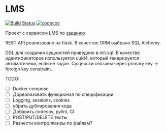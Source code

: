 # LMS
[![Build Status](https://travis-ci.org/care1e55/LMS.svg?branch=cov_and_lint)](https://travis-ci.org/care1e55/LMS)
[![codecov](https://codecov.io/gh/care1e55/LMS/branch/cov_and_lint/graph/badge.svg)](https://codecov.io/gh/care1e55/LMS)


Проект с сервисом LMS по [заданию](https://gist.github.com/Invizory/c02fdadfbe4a33f00b10b50b20142587)

REST API реализовано на flask. В качестве ORM выбрано SQL Alchemy.

DDL для создания сущностей приведено в init.sql. В качестве идентификаторов используется uuid4, который генерируется автоматичеки, если не задан. Сущности связаны через primary key -> foreign key constraint.

TODO:
 - [ ] Docker compose
 - [ ] Дореализовать функционал по спецификации
 - [ ] Logging, sessions, cookies
 - [ ] убрать дублирования кода
 - [ ] Добавить codecov, pylint, CI
 - [ ] POST/PUT/DELETE тесты
 - [ ] Разнести контролленры по файлам?
